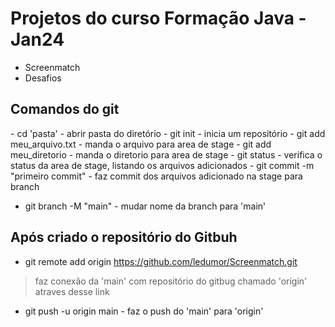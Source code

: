 <h1> Projetos do curso Formação Java - Jan24 </h1>
 
 - Screenmatch
 - Desafios

<h2> Comandos do git </h2> 
 - cd 'pasta' - abrir pasta do diretório
 - git init - inicia um repositório
 - git add meu_arquivo.txt - manda o arquivo para area de stage
 - git add meu_diretorio - manda o diretorio para area de stage
 -  git status - verifica o status da area de stage, listando os arquivos adicionados
 - git commit -m "primeiro commit" - faz commit dos arquivos adicionado na stage para branch

 - git branch -M "main" - mudar nome da branch para 'main'

<h2> Após criado o repositório do Gitbuh </h2>

 - git remote add origin https://github.com/ledumor/Screenmatch.git
  > faz conexão da 'main' com repositório do gitbug chamado 'origin' atraves desse link

-  git push -u origin main - faz o push do 'main' para 'origin'
